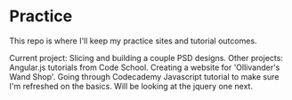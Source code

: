 # Practice
This repo is where I'll keep my practice sites and tutorial outcomes.

Current project: Slicing and building a couple PSD designs.
Other projects: Angular.js tutorials from Code School. Creating a website for 'Ollivander's Wand Shop'. Going through Codecademy Javascript tutorial to make sure I'm refreshed on the basics. Will be looking at the jquery one next.
